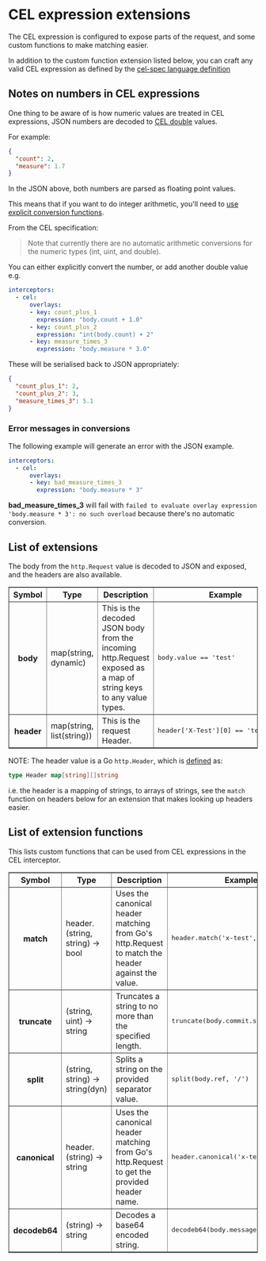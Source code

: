 # CEL expression extensions

The CEL expression is configured to expose parts of the request, and some custom
functions to make matching easier.

In addition to the custom function extension listed below, you can craft any
valid CEL expression as defined by the
[cel-spec language definition](https://github.com/google/cel-spec/blob/master/doc/langdef.md)


## Notes on numbers in CEL expressions

One thing to be aware of is how numeric values are treated in CEL expressions, JSON numbers are decoded to [CEL double](https://github.com/google/cel-spec/blob/master/doc/langdef.md#values) values.

For example:

```json
{
  "count": 2,
  "measure": 1.7
}
```

In the JSON above, both numbers are parsed as floating point values.

This means that if you want to do integer arithmetic, you'll need to [use explicit conversion functions](https://github.com/google/cel-spec/blob/master/doc/langdef.md#numeric-values).

From the CEL specification:

> Note that currently there are no automatic arithmetic conversions for the numeric types (int, uint, and double).

You can either explicitly convert the number, or add another double value e.g.

```yaml
interceptors:
  - cel:
      overlays:
      - key: count_plus_1
        expression: "body.count + 1.0"
      - key: count_plus_2
        expression: "int(body.count) + 2"
      - key: measure_times_3
        expression: "body.measure * 3.0"
```

These will be serialised back to JSON appropriately:

```json
{
  "count_plus_1": 2,
  "count_plus_2": 3,
  "measure_times_3": 5.1
}
```

### Error messages in conversions

The following example will generate an error with the JSON example.

```yaml
interceptors:
  - cel:
      overlays:
      - key: bad_measure_times_3
        expression: "body.measure * 3"
```

**bad_measure_times_3** will fail with `failed to evaluate overlay expression 'body.measure * 3': no such overload` because there's no automatic conversion.

## List of extensions

The body from the `http.Request` value is decoded to JSON and exposed, and the
headers are also available.

<table style="width=100%" border="1">
  <tr>
    <th>Symbol</th>
    <th>Type</th>
    <th>Description</th>
    <th>Example</th>
  </tr>
  <tr>
    <th>
      body
    </th>
    <td>
      map(string, dynamic)
    </td>
    <td>
      This is the decoded JSON body from the incoming http.Request exposed as a map of string keys to any value types.
    </td>
    <td>
      <pre>body.value == 'test'</pre>
    </td>
  </tr>
  <tr>
    <th>
      header
    </th>
    <td>
      map(string, list(string))
    </td>
    <td>
      This is the request Header.
    </td>
    <td>
      <pre>header['X-Test'][0] == 'test-value'</pre>
    </td>
  </tr>
</table>

NOTE: The header value is a Go `http.Header`, which is
[defined](https://golang.org/pkg/net/http/#Header) as:

```go
type Header map[string][]string
```

i.e. the header is a mapping of strings, to arrays of strings, see the `match`
function on headers below for an extension that makes looking up headers easier.

## List of extension functions

This lists custom functions that can be used from CEL expressions in the CEL
interceptor.

<table style="width=100%" border="1">
  <tr>
    <th>Symbol</th>
    <th>Type</th>
    <th>Description</th>
    <th>Example</th>
  </tr>
  <tr>
    <th>
      match
    </th>
    <td>
      header.(string, string) -> bool
    </td>
    <td>
      Uses the canonical header matching from Go's http.Request to match the header against the value.
    </td>
    <td>
     <pre>header.match('x-test', 'test-value')</pre>
    </td>
  </tr>
  <tr>
    <th>
      truncate
    </th>
    <td>
      (string, uint) -> string
    </td>
    <td>
      Truncates a string to no more than the specified length.
    </td>
    <td>
     <pre>truncate(body.commit.sha, 5)</pre>
    </td>
  </tr>
  <tr>
    <th>
      split
    </th>
    <td>
      (string, string) -> string(dyn)
    </td>
    <td>
      Splits a string on the provided separator value.
    </td>
    <td>
     <pre>split(body.ref, '/')</pre>
    </td>
  </tr>
    <th>
      canonical
    </th>
    <td>
      header.(string) -> string
    </td>
    <td>
      Uses the canonical header matching from Go's http.Request to get the provided header name.
    </td>
    <td>
     <pre>header.canonical('x-test')</pre>
    </td>
  </tr>
  <tr>
    <th>
      decodeb64
    </th>
    <td>
      (string) -> string
    </td>
    <td>
      Decodes a base64 encoded string.
    </td>
    <td>
     <pre>decodeb64(body.message.data)</pre>
    </td>
  </tr>
</table>
